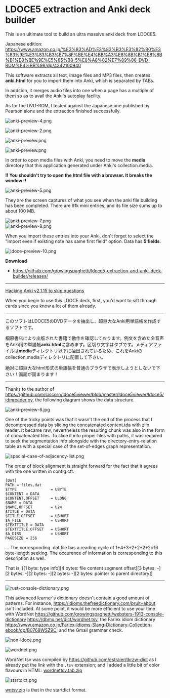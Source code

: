 # LDOCE5 extraction and Anki deck builder

This is an ultimate tool to build an ultra massive anki deck from LDOCE5.

Japanese edition:
  https://www.amazon.co.jp/%E3%83%AD%E3%83%B3%E3%82%B0%E3%83%9E%E3%83%B3%E7%8F%BE%E4%BB%A3%E8%8B%B1%E8%8B%B1%E8%BE%9E%E5%85%B8-5%E8%A8%82%E7%89%88-DVD-ROM%E4%BB%98/dp/4342100940

This software extracts all text, image files and MP3 files, then creates **anki.html** for you to import them into Anki, which is separated by TABs.

In addition, it merges audio files into one when a page has a multiple of them so as to avail the Anki's autoplay facility.

As for the DVD-ROM, I tested against the Japanese one published by Pearson alone and the extraction finished successfully.

![anki-preview-4.png](./anki-preview-4.png)

![anki-preview-2.png](./anki-preview-3.png)

![anki-preview.png](./anki-preview.png)

![anki-preview.png](./anki-preview-2.png)

In order to open media files with Anki, you need to move the **media** directory that this application generated under Anki's collection.media.

**!! You shouldn't try to open the html file with a browser. It breaks the window !!**

![anki-preview-5.png](./anki-preview-5.png)

They are the screen captures of what you see when the anki file building has been completed. There are 91k mini entries, and its file size sums up to about 100 MB.

![anki-preview-7.png](./anki-preview-7.png)<br>![anki-preview-9.png](./anki-preview-9.png)

When you import these entries into your Anki, don't forget to select the "Import even if existing note has same first field" option. Data has **5 fields**.

![ldoce-preview-10.png](./ldoce-preview-10.png)

**Download**
 - https://github.com/growingspaghetti/ldoce5-extraction-and-anki-deck-builder/releases/

---

[Hacking Anki v2.1.15 to skip questions](https://gist.github.com/growingspaghetti/65bdace87e963e89cd01a1daff3d96e3)

When you begin to use this LDOCE deck, first, you'd want to sift through cards since you know a lot of them already.

---

このソフトはLDOCE5のDVDデータを抽出し、超巨大なAnki用単語帳を作成するソフトです。

桐原書店により出版された書籍で動作を確認しております。例文を含めた全音声をAnki用の単語帳**anki.html**に含めます。区切り文字はタブです。メディアファイルは**media**ディレクトリ以下に抽出されているため、これをAnkiのcollection.mediaディレクトリに配置して下さい。

絶対に超巨大なhtml形式の単語帳を普通のブラウザで表示しようとしないで下さい！画面が固まります！

---

Thanks to the author of https://github.com/ciscorn/ldoce5viewer/blob/master/ldoce5viewer/ldoce5/idmreader.py, the following diagram shows the data structure.

![anki-preview-6.jpg](./anki-preview-6.jpg)

One of the tricky points was that it wasn't the end of the process that I decompressed data by slicing the concatenated content.tda with zlib reader. It became raw, nevertheless the resulting chunk was also in the form of concatenated files. To slice it into proper files with paths, it was required to seek the segmentation info alongside with the directory-entry-relation table as with a special case of the set-of-edges graph representation.

![special-case-of-adjacency-list.png](./special-case-of-adjacency-list.png)

The order of block alignment is straight forward for the fact that it agrees with the one written in config.cft.

```
[DAT]
PATH = files.dat
$TYPE               = UBYTE
$CONTENT = DATA
$CONTENT,OFFSET     = ULONG
$NAME = DATA
$NAME,OFFSET        = U24
$TITLE = DATA
$TITLE,OFFSET       = USHORT
$A_FILE             = USHORT
$TEXTTITLE = DATA
$TEXTTITLE,OFFSET   = USHORT
$A_DIRS             = USHORT
PAGESIZE = 256
```
... The corresponding .dat file has a reading cycle of 1+4+3+2+2+2+2=16 byte-length seeking. The occurence of information is corresponding to this description as well. 

That is,
[[1 byte: type info][4 bytes: file content segment offset][3 bytes: -][2 bytes: -][2 bytes: -][2 bytes: -][2 bytes: pointer to parent directory]]

----
![rust-console-dictionary.png](./rust-console-dictionary.png)

This advanced learner's dictionary doesn't contain a good amount of patterns. For instance, https://idioms.thefreedictionary.com/bruit+about isn't included. At some point, it would be more efficient to use your time with WordNet https://github.com/growingspaghetti/websters-1913-console-dictionary https://dbmx.net/dict/wordnet.tsv, the Farlex idiom dictionary https://www.amazon.co.jp/Farlex-Idioms-Slang-Dictionary-Collection-ebook/dp/B0768WSZ9C, and the Gmail grammar check.

![non-ldoce.png](./non-ldoce.png)

![wordnet.png](./wordnet.png)

WordNet tsv was compiled by https://github.com/estraier/tkrzw-dict as I already put the link with the `.tsv` extension; and I added a little bit of color flavours in HTML: [wordnettsv.tab.zip](./wordnettsv.tab.zip)

![startdict.png](./stardict.png)

[wntsv.zip](./wntsv.zip) is that in the startdict format.
